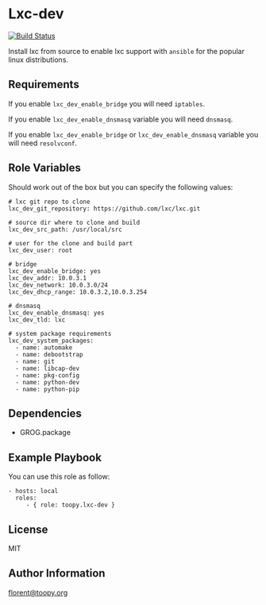 Lxc-dev
=======

[![Build Status](https://travis-ci.org/toopy/ansible-role-lxc-dev.svg)](https://travis-ci.org/toopy/ansible-role-lxc-dev)

Install lxc from source to enable lxc support with `ansible` for the popular
linux distributions.

Requirements
------------

If you enable `lxc_dev_enable_bridge` you will need `iptables`.

If you enable `lxc_dev_enable_dnsmasq` variable you will need `dnsmasq`.

If you enable `lxc_dev_enable_bridge` or `lxc_dev_enable_dnsmasq` variable you
will need `resolvconf`.

Role Variables
--------------

Should work out of the box but you can specify the following values:

    # lxc git repo to clone
    lxc_dev_git_repository: https://github.com/lxc/lxc.git

    # source dir where to clone and build
    lxc_dev_src_path: /usr/local/src

    # user for the clone and build part
    lxc_dev_user: root

    # bridge
    lxc_dev_enable_bridge: yes
    lxc_dev_addr: 10.0.3.1
    lxc_dev_network: 10.0.3.0/24
    lxc_dev_dhcp_range: 10.0.3.2,10.0.3.254

    # dnsmasq
    lxc_dev_enable_dnsmasq: yes
    lxc_dev_tld: lxc

    # system package requirements
    lxc_dev_system_packages:
      - name: automake
      - name: debootstrap
      - name: git
      - name: libcap-dev
      - name: pkg-config
      - name: python-dev
      - name: python-pip

Dependencies
------------

- GROG.package

Example Playbook
----------------

You can use this role as follow:

    - hosts: local
      roles:
         - { role: toopy.lxc-dev }

License
-------

MIT

Author Information
------------------

florent@toopy.org
